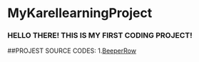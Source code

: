 # MyKarellearningProject

### HELLO THERE! THIS IS MY FIRST CODING PROJECT!

##PROJEST SOURCE CODES:
1.[BeeperRow](https://github.com/Rkazid/MyKarellearningProject/blob/main/SC001_week_1/BeeperRow.py)

